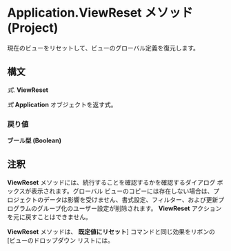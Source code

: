 
# Application.ViewReset メソッド (Project)

現在のビューをリセットして、ビューのグローバル定義を復元します。


## 構文

 _式_. **ViewReset**

 _式_ **Application** オブジェクトを返す式。


### 戻り値

 **ブール型 (Boolean)**


## 注釈

 **ViewReset** メソッドには、続行することを確認するかを確認するダイアログ ボックスが表示されます。グローバル ビューのコピーには存在しない場合は、プロジェクトのデータは影響を受けません、書式設定、フィルター、および更新プログラムのグループ化のユーザー設定が削除されます。 **ViewReset** アクションを元に戻すことはできません。

 **ViewReset** メソッドは、 **既定値にリセット**] コマンドと同じ効果をリボンの [ビューのドロップダウン リストには。

